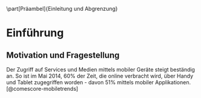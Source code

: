 



\part[Präambel]{Einleitung und Abgrenzung}



Einführung
==========

Motivation und Fragestellung
----------------------------


Der Zugriff auf Services und Medien mittels mobiler Geräte steigt beständig an. So ist im Mai 2014, 60% der Zeit, die online verbracht wird, über Handy und Tablet zugegriffen worden - davon 51% mittels mobiler Applikationen. [@comescore-mobiletrends]


